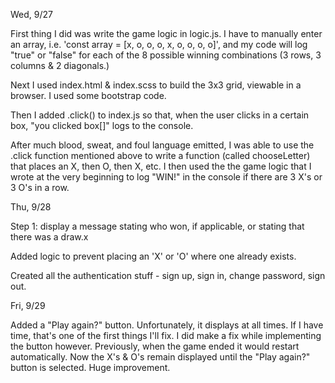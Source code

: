 Wed, 9/27

First thing I did was write the game logic in logic.js.  I have to manually enter an array, i.e. 'const array = [x, o, o, o, x, o, o, o, o]', and my code will log "true" or "false" for each of the 8 possible winning combinations (3 rows, 3 columns & 2 diagonals.)

Next I used index.html & index.scss to build the 3x3 grid, viewable in a browser.  I used some bootstrap code.

Then I added .click() to index.js so that, when the user clicks in a certain box, "you clicked box[]" logs to the console.

After much blood, sweat, and foul language emitted, I was able to use the .click function mentioned above to write a function (called chooseLetter) that places an X, then O, then X, etc.  I then used the the game logic that I wrote at the very beginning to log "WIN!" in the console if there are 3 X's or 3 O's in a row.


Thu, 9/28

Step 1: display a message stating who won, if applicable, or stating that there was a draw.x

Added logic to prevent placing an 'X' or 'O' where one already exists.

Created all the authentication stuff - sign up, sign in, change password, sign out.


Fri, 9/29

Added a "Play again?" button.  Unfortunately, it displays at all times.  If I have time, that's one of the first things I'll fix.  I did make a fix while implementing the button however.  Previously, when the game ended it would restart automatically.  Now the X's & O's remain displayed until the "Play again?" button is selected.  Huge improvement.
